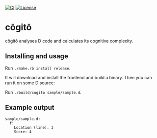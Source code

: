[![CI](https://github.com/funkwerk/cogito/workflows/CI/badge.svg)](https://github.com/funkwerk/cogito/actions?query=workflow%3ACI)
[![License](https://img.shields.io/badge/license-MPL_2.0-blue.svg)](https://raw.githubusercontent.com/funkwerk/mocked/master/LICENSE)

# cōgitō

cōgitō analyses D code and calculates its cognitive complexity.

## Installing and usage

Run `./make.rb install release`.

It will download and install the frontend and build a binary. Then you can run
it on some D source:

Run `./build/cogito sample/sample.d`.

## Example output

```
sample/sample.d:
  f:
    Location (line): 3
    Score: 4
```
